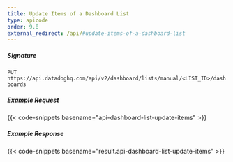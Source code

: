 ```yaml
---
title: Update Items of a Dashboard List
type: apicode
order: 9.8
external_redirect: /api/#update-items-of-a-dashboard-list
---
```


##### Signature

`PUT https://api.datadoghq.com/api/v2/dashboard/lists/manual/<LIST_ID>/dashboards`

##### Example Request

{{< code-snippets basename="api-dashboard-list-update-items" >}}

##### Example Response

{{< code-snippets basename="result.api-dashboard-list-update-items" >}}
